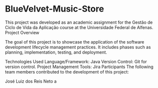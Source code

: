 # BlueVelvet-Music-Store

This project was developed as an academic assignment for the Gestão de Ciclo de Vida da Aplicação course at the Universidade Federal de Alfenas.
Project Overview

The goal of this project is to showcase the application of the software development lifecycle management practices. It includes phases such as planning, implementation, testing, and deployment.

Technologies Used
Language/Framework: Java
Version Control: Git for version control.
Project Management Tools: Jira
Participants
The following team members contributed to the development of this project:

José Luiz dos Reis Neto
a
